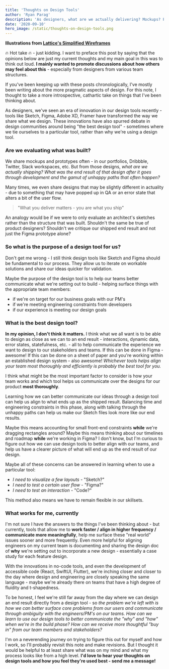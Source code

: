 ```yaml
---
title: 'Thoughts on Design Tools'
author: 'Ryan Parag'
description: 'As designers, what are we actually delivering? Mockups? Prototypes?'
date: '2020-09-10'
hero_image: /static/thoughts-on-design-tools.png
---
```


**Illustrations from [Lattice's Simplified Wireframes](https://www.figma.com/community/file/821393507131833959/Simplified-Wireframes)**

🔥 Hot take 🔥 - just kidding. I want to preface this post by saying that the opinions below are just my current thoughts and my main goal in this was to think out loud. **I mainly wanted to promote discussions about how others may feel about this** - especially from designers from various team structures.

If you've been keeping up with these posts chronologically, I've mostly been writing about the more pragmatic aspects of design. For this note, I thought to take a more introspective, cathartic take on things that I've been thinking about.

As designers, we've seen an era of innovation in our design tools recently - tools like Sketch, Figma, Adobe XD, Framer have transformed the way we share what we design. These innovations have also spurred debate in design communities around being "the best design tool" - sometimes where we tie ourselves to a particular tool, rather than why we're using a design tool.

### Are we evaluating what was built?

We share mockups and prototypes often - in our portfolios, Dribbble, Twitter, Slack workspaces, etc. But from those designs, _what are we actually shipping? What was the end result of that design after it goes through development and the gamut of unhappy paths that often happen?_

Many times, we even share designs that may be slightly different in actuality - due to something that may have popped up in QA or an error state that alters a bit of the user flow.

> "What you deliver matters - you are what you ship"

An analogy would be if we were to only evaluate an architect's sketches rather than the structure that was built. Shouldn't the same be true of product designers? Shouldn't we critique our shipped end result and not just the Figma prototype alone?

### So what is the purpose of a design tool for us?

Don't get me wrong - I still think design tools like Sketch and Figma should be fundamental to our process. They allow us to iterate on workable solutions and share our ideas quicker for validation.

Maybe the purpose of the design tool is to help our teams better communicate what we're setting out to build - helping surface things with the appropriate team members:

- if we're on target for our business goals with our PM's
- if we're meeting engineering constraints from developers
- if our experience is meeting our design goals

### What is the best design tool?

**In my opinion, I don't think it matters.** I think what we all want is to be able to design as close as we can to an end result - interactions, dynamic data, error states, statefulness, etc. - all to help communicate the experience we want to design to our stakeholders and teams. If this can be done in Figma - awesome! If this can be done on a sheet of paper and you're working within an established design system - also awesome! _Whichever tools helps align your team most thoroughly and efficiently is probably the best tool for you._

I think what might be the most important factor to consider is how your team works and which tool helps us communicate over the designs for our product **most thoroughly**.

Learning how we can better communicate our ideas through a design tool can help us align to what ends up as the shipped result. Balancing time and engineering constraints in this phase, along with talking through the unhappy paths can help us make our Sketch files look more like our end results.

Maybe this means accounting for small front-end constraints **while** we're dragging rectangles around? Maybe this means thinking about our timelines and roadmap **while** we're working in Figma? I don't know, but I'm curious to figure out how we can use design tools to better align with our teams, and help us have a clearer picture of what will end up as the end result of our design.

Maybe all of these concerns can be answered in learning when to use a particular tool:

- _I need to visualize a few layouts_ - "Sketch?"
- _I need to test a certain user flow_ - "Figma?"
- _I need to test an interaction_ - "Code?"

This method also means we have to remain flexible in our skillsets.

### What works for me, currently

I'm not sure I have the answers to the things I've been thinking about - but currently, tools that allow me to **work faster / align in higher frequency / communicate more meaningfully**, help me surface these "real world" issues sooner and more frequently. Even more helpful for aligning engineers on my current team is documenting and sharing the design doc of **why** we're setting out to incorporate a new design - essentially a case study for each feature design.

With the innovations in no-code tools, and even the development of accessible code (React, SwiftUI, Flutter), we're inching closer and closer to the day where design and engineering are closely speaking the same language - maybe we're already there on teams that have a high degree of fluidity and t-shapedness.

To be honest, I feel we're still far away from the day where we can design an end result directly from a design tool - so _the problem we're left with is how we can better surface core problems from our users and communicate through ambiguity with the engineers/PM's on our teams. How can we learn to use our design tools to better communicate the "why" and "how" when we're in the build phase? How can we receive more thoughtful "buy in" from our team members and stakeholders?_

I'm on a neverending journey on trying to figure this out for myself and how I work, so I'll probably revisit this note and make revisions. But I thought it would be helpful to at least share what was on my mind and what my process looks like from a high level. **I'd love to hear your thoughts on design tools and how you feel they're used best - send me a message!**